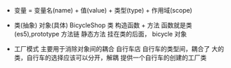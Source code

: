 - 变量 = 变量名(name) + 值(value) + 类型(type) + 作用域(scope)

- 类(抽象) 对象(具体)
BicycleShop  类 构造函数 + 方法
函数就是类(es5),prototype 方法链
静态方法 挂在类的后面，
bicycle 对象


- 工厂模式
主要用于消除对象间的耦合
自行车店 自行车的类型间，耦合了
大的类，自行车的选择应该可以分开，解耦
提供一个自行车的创建的工厂类